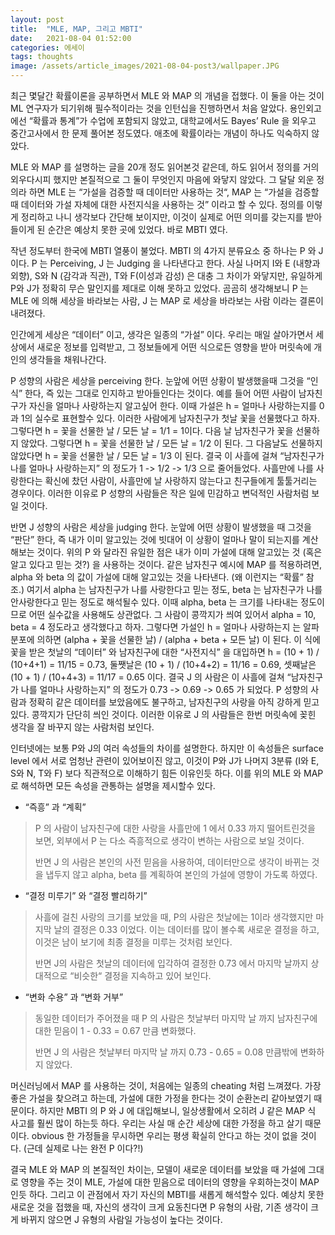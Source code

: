 ```yaml
---
layout: post
title:  "MLE, MAP, 그리고 MBTI"
date:   2021-08-04 01:52:00
categories: 에세이
tags: thoughts
image: /assets/article_images/2021-08-04-post3/wallpaper.JPG
---
```


최근 몇달간 확률이론을 공부하면서 MLE 와 MAP 의 개념을 접했다. 이 둘을 아는 것이 ML 연구자가 되기위해 필수적이라는 것을 인턴십을 진행하면서 처음 알았다. 용인외고에선 “확률과 통계”가 수업에 포함되지 않았고, 대학교에서도 Bayes’ Rule 을 외우고 중간고사에서 한 문제 풀어본 정도였다. 애초에 확률이라는 개념이 하나도 익숙하지 않았다. 

MLE 와 MAP 를 설명하는 글을 20개 정도 읽어본것 같은데, 하도 읽어서 정의를 거의 외우다시피 했지만 본질적으로 그 둘이 무엇인지 마음에 와닿지 않았다. 그 달달 외운 정의라 하면 MLE 는 “가설을 검증할 때 데이터만 사용하는 것“, MAP 는 “가설을 검증할 때 데이터와 가설 자체에 대한 사전지식을 사용하는 것” 이라고 할 수 있다. 정의를 이렇게 정리하고 나니 생각보다 간단해 보이지만, 이것이 실제로 어떤 의미를 갖는지를 받아들이게 된 순간은 예상치 못한 곳에 있었다. 바로 MBTI 였다.  

작년 정도부터 한국에 MBTI 열풍이 불었다. MBTI 의 4가지 분류요소 중 하나는 P 와 J 이다. P 는 Perceiving, J 는 Judging 을 나타낸다고 한다. 사실 나머지 I와 E (내향과 외향), S와 N (감각과 직관), T와 F(이성과 감성) 은 대충 그 차이가 와닿지만, 유일하게 P와 J가 정확히 무슨 말인지를 제대로 이해 못하고 있었다. 곰곰히 생각해보니 P 는 MLE 에 의해 세상을 바라보는 사람, J 는 MAP 로 세상을 바라보는 사람 이라는 결론이 내려졌다. 

인간에게 세상은 “데이터” 이고, 생각은 일종의 “가설” 이다. 우리는 매일 살아가면서 세상에서 새로운 정보를 입력받고, 그 정보들에게 어떤 식으로든 영향을 받아 머릿속에 개인의 생각들을 채워나간다. 

P 성향의 사람은 세상을 perceiving 한다. 눈앞에 어떤 상황이 발생했을때 그것을 “인식” 한다, 즉 있는 그대로 인지하고 받아들인다는 것이다. 예를 들어 어떤 사람이 남자친구가 자신을 얼마나 사랑하는지 알고싶어 한다. 이때 가설은 h = 얼마나 사랑하는지를 0과 1의 실수로 표현할수 있다. 이러한 사람에게 남자친구가 첫날 꽃을 선물했다고 하자. 그렇다면 h = 꽃을 선물한 날 / 모든 날 = 1/1 = 1이다. 다음 날 남자친구가 꽃을 선물하지 않았다. 그렇다면 h = 꽃을 선물한 날 / 모든 날 = 1/2 이 된다. 그 다음날도 선물하지 않았다면 h = 꽃을 선물한 날 / 모든 날 = 1/3 이 된다. 결국 이 사흘에 걸쳐 “남자친구가 나를 얼마나 사랑하는지” 의 정도가 1 -> 1/2 -> 1/3 으로 줄어들었다. 사흘만에 나를 사랑한다는 확신에 찼던 사람이, 사흘만에 날 사랑하지 않는다고 친구들에게 툴툴거리는 경우이다. 이러한 이유로 P 성향의 사람들은 작은 일에 민감하고 변덕적인 사람처럼 보일 것이다. 

반면 J 성향의 사람은 세상을 judging 한다. 눈앞에 어떤 상황이 발생했을 때 그것을 “판단” 한다, 즉 내가 이미 알고있는 것에 빗대어 이 상황이 얼마나 말이 되는지를 계산해보는 것이다. 위의 P 와 달라진 유일한 점은 내가 이미 가설에 대해 알고있는 것 (혹은 알고 있다고 믿는 것?) 을 사용하는 것이다. 같은 남자친구 예시에 MAP 를 적용하려면, alpha 와 beta 의 값이 가설에 대해 알고있는 것을 나타낸다. (왜 이런지는 “확률” 참조.) 여기서 alpha 는 남자친구가 나를 사랑한다고 믿는 정도, beta 는 남자친구가 나를 안사랑한다고 믿는 정도로 해석될수 있다. 이때 alpha, beta 는 크기를 나타내는 정도이므로 어떤 실수값을 사용해도 상관없다. 그 사람이 콩깍지가 씌여 있어서 alpha = 10, beta = 4 정도라고 생각했다고 하자. 그렇다면 가설인 h = 얼마나 사랑하는지 는 알파분포에 의하면 (alpha + 꽃을 선물한 날) / (alpha + beta + 모든 날) 이 된다. 이 식에 꽃을 받은 첫날의 “데이터” 와 남자친구에 대한 “사전지식” 을 대입하면 h = (10 + 1) / (10+4+1) = 11/15 = 0.73, 둘쨋날은 (10 + 1) / (10+4+2) = 11/16 = 0.69, 셋째날은 (10 + 1) / (10+4+3) = 11/17 = 0.65 이다. 결국 J 의 사람은 이 사흘에 걸쳐 “남자친구가 나를 얼마나 사랑하는지” 의 정도가 0.73 -> 0.69 -> 0.65 가 되었다. P 성향의 사람과 정확히 같은 데이터를 보았음에도 불구하고, 남자친구의 사랑을 아직 강하게 믿고 있다. 콩깍지가 단단히 씌인 것이다. 이러한 이유로 J 의 사람들은 한번 머릿속에 꽂힌 생각을 잘 바꾸지 않는 사람처럼 보인다.

인터넷에는 보통 P와 J의 여러 속성들의 차이를 설명한다. 하지만 이 속성들은 surface level 에서 서로 엄청난 관련이 있어보이진 않고, 이것이 P와 J가 나머지 3분류 (I와 E, S와 N, T와 F) 보다 직관적으로 이해하기 힘든 이유인듯 하다. 이를 위의 MLE 와 MAP 로 해석하면 모든 속성을 관통하는 설명을 제시할수 있다.

- “즉흥” 과 “계획”
>P 의 사람이 남자친구에 대한 사랑을 사흘만에 1 에서 0.33 까지 떨어트린것을 보면, 외부에서 P 는 다소 즉흥적으로 생각이 변하는 사람으로 보일 것이다.
>
>반면 J 의 사람은 본인의 사전 믿음을 사용하여, 데이터만으로 생각이 바뀌는 것을 냅두지 않고 alpha, beta 를 계획하여 본인의 가설에 영향이 가도록 하였다. 
- “결정 미루기” 와 “결정 빨리하기”
>사흘에 걸친 사랑의 크기를 보았을 때, P의 사람은 첫날에는 1이라 생각했지만 마지막 날의 결정은 0.33 이었다. 이는 데이터를 많이 볼수록 새로운 결정을 하고, 이것은 남이 보기에 최종 결정을 미루는 것처럼 보인다.
>
>반면 J의 사람은 첫날의 데이터에 입각하여 결정한 0.73 에서 마지막 날까지 상대적으로 “비슷한“ 결정을 지속하고 있어 보인다.
- “변화 수용” 과 “변화 거부”
>동일한 데이터가 주어졌을 때 P 의 사람은 첫날부터 마지막 날 까지 남자친구에 대한 믿음이 1 - 0.33 = 0.67 만큼 변화했다. 
>
>반면 J 의 사람은 첫날부터 마지막 날 까지 0.73 - 0.65 = 0.08 만큼밖에 변화하지 않았다. 

머신러닝에서 MAP 를 사용하는 것이, 처음에는 일종의 cheating 처럼 느껴졌다. 가장 좋은 가설을 찾으려고 하는데, 가설에 대한 가정을 한다는 것이 순환논리 같아보였기 때문이다. 하지만 MBTI 의 P 와 J 에 대입해보니, 일상생활에서 오히려 J 같은 MAP 식 사고를 훨씬 많이 하는듯 하다. 우리는 사실 매 순간 세상에 대한 가정을 하고 살기 때문이다. obvious 한 가정들을 무시하면 우리는 평생 확실히 안다고 하는 것이 없을 것이다. (근데 실제로 나는 완전 P 이다?!)

결국 MLE 와 MAP 의 본질적인 차이는, 모델이 새로운 데이터를 보았을 때 가설에 그대로 영향을 주는 것이 MLE, 가설에 대한 믿음으로 데이터의 영향을 우회하는것이 MAP 인듯 하다. 그리고 이 관점에서 자기 자신의 MBTI를 새롭게 해석할수 있다. 예상치 못한 새로운 것을 접했을 때, 자신의 생각이 크게 요동친다면 P 유형의 사람, 기존 생각이 크게 바뀌지 않으면 J 유형의 사람일 가능성이 높다는 것이다. 
